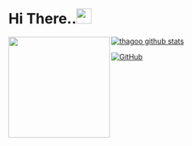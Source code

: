 <h1>Hi There..<img src="https://raw.githubusercontent.com/Thatisjigen/Thatisjigen/master/Hi.gif" width="30px"/></h1>

<img align='left' src='https://user-images.githubusercontent.com/5713670/87202985-820dcb80-c2b6-11ea-9f56-7ec461c497c3.gif' width='200"'>

[![thagoo github stats](https://github-readme-stats.vercel.app/api?username=Thatisjigen&show_icons=true&hide=["prs","issues"])](https://github.com/Thatisjigen)

[![GitHub](https://img.shields.io/badge/dynamic/json?logo=github&label=GitHub+Followers&labelColor=282c34&color=181717&query=%24.data.totalSubs&url=https%3A%2F%2Fapi.spencerwoo.com%2Fsubstats%2F%3Fsource%3Dgithub%26queryKey%3DTHatisjigen&longCache=true)](https://github.com/Thatisjigen)


<!--
**Thatisjigen/Thatisjigen** is a ✨ _special_ ✨ repository because its `README.md` (this file) appears on your GitHub profile.

Here are some ideas to get you started:

- 🔭 I’m currently working on ...
- 🌱 I’m currently learning ...
- 👯 I’m looking to collaborate on ...
- 🤔 I’m looking for help with ...
- 💬 Ask me about ...
- 📫 How to reach me: ...
- 😄 Pronouns: ...
- ⚡ Fun fact: ...
-->
